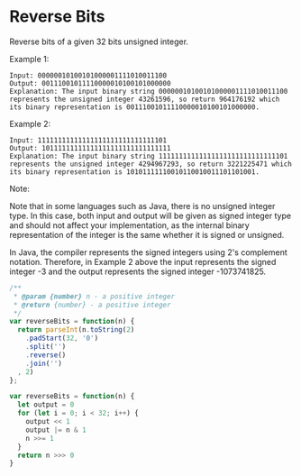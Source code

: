 # Reverse Bits

Reverse bits of a given 32 bits unsigned integer.

Example 1:

    Input: 00000010100101000001111010011100
    Output: 00111001011110000010100101000000
    Explanation: The input binary string 00000010100101000001111010011100 represents the unsigned integer 43261596, so return 964176192 which its binary representation is 00111001011110000010100101000000.

Example 2:

    Input: 11111111111111111111111111111101
    Output: 10111111111111111111111111111111
    Explanation: The input binary string 11111111111111111111111111111101 represents the unsigned integer 4294967293, so return 3221225471 which its binary representation is 10101111110010110010011101101001.
 

Note:

Note that in some languages such as Java, there is no unsigned integer type. In this case, both input and output will be given as signed integer type and should not affect your implementation, as the internal binary representation of the integer is the same whether it is signed or unsigned.

In Java, the compiler represents the signed integers using 2's complement notation. Therefore, in Example 2 above the input represents the signed integer -3 and the output represents the signed integer -1073741825.


```JavaScript
/**
 * @param {number} n - a positive integer
 * @return {number} - a positive integer
 */
var reverseBits = function(n) {
  return parseInt(n.toString(2)
    .padStart(32, '0')
    .split('')
    .reverse()
    .join('')
  , 2)
};

var reverseBits = function(n) {
  let output = 0
  for (let i = 0; i < 32; i++) {
    output << 1
    output |= n & 1
    n >>= 1
  }
  return n >>> 0
}
```